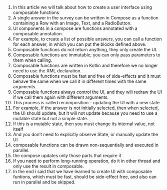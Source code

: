 
1. In this article we will talk about how to create a user interface using composable functions
2. A single answer in the survey can be written in Compose as a function containing a Row with an Image, Text, and a RadioButton.
3. UI components in a compose are functions annotated with a composable annotation.
4. For example, to create a list of possible answers, you can call a function for each answer, in which you can put the blocks defined above. 
5. Composable functions do not return anything, they only create the UI.
6. Composable functions are immutable; you can only pass parameters to them when calling. 
7. Composable functions are written in Kotlin and therefore we no longer need to use the XML declaration. 
8. Composable functions must be fast and free of side-effects and it must behave the same when we call it in different times with the same arguments. 
9. Composable functions always control the UI, and they will redraw the UI if we call them again with different arguments.
10. This process is called recomposition - updating the UI with a new state
11. For example, if the answer is not initially selected, then when selected, the UI should update, but it will not update because you need to use a mutable state but not a simple state.
12. If this is a mutable state, then you must change its internal value, not itself
13. And you don’t need to explicitly observe State, or manually update the UI
14. composable functions can be drawn non-sequentially and executed in parallel.
15. the compose updates only those parts that require it 
16. If you need to perform long-running operation, do it in other thread and only use the result in composable. 
17. In the end i said that we have learned to create UI with composable funtions, which must be fast, should be side-effect free, and also can run in parallel and be skipped.